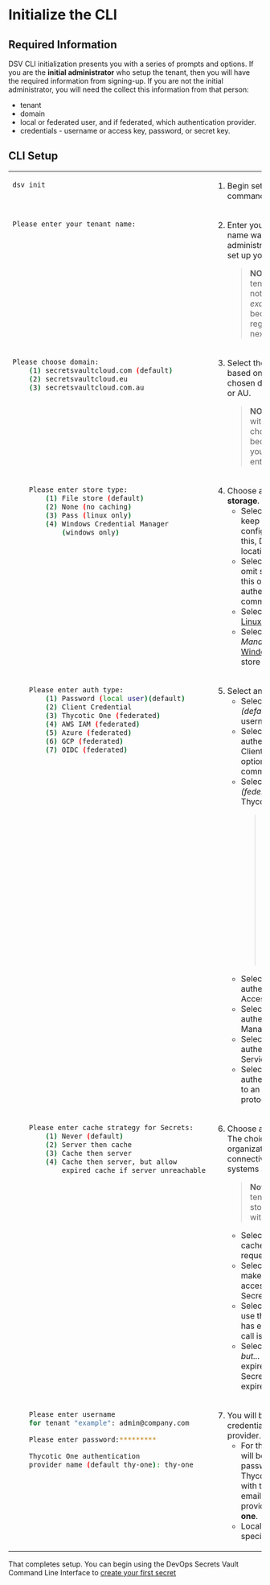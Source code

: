 ﻿[title]: # (Initialize the CLI)
[tags]: # (DevOps Secrets Vault,DSV,)
[priority]: # (2300)

# Initialize the CLI

## Required Information

DSV CLI initialization presents you with a series of prompts and options. If you are the **initial administrator** who setup the tenant, then you will have the required information from signing-up. If you are not the initial administrator, you will need the collect this information from that person:

* tenant
* domain
* local or federated user, and if federated, which authentication provider.
* credentials - username or access key, password, or secret key.

## CLI Setup


<table>

<tr style="vertical-align:top">

<td>

```BASH
dsv init
```

</td>

<td>

1. Begin setup with the `dsv init` command. This will start a workflow.

</td>
</tr>
<tr style="vertical-align:top">

<td>

```BASH
Please enter your tenant name:
```

</td>
<td>

2. Enter your tenant name. The tenant name was provided to the initial administrator by Thycotic when you set up your account.
    >**NOTE:** You need only enter your tenant name, ie, just *example* not *example.secretsvaultcloud.com*, because the domain is set by region and that is covered in the next question:
</td>
</tr>

<tr style="vertical-align:top">
<td>

```BASH
Please choose domain:
    (1) secretsvaultcloud.com (default)
    (2) secretsvaultcloud.eu
    (3) secretsvaultcloud.com.au
```

</td>
<td>

3. Select the domain. Your domain is based on the server location that was chosen during provisioning: US, EU, or AU.
    >**NOTE:** In all of the selections with numbered choices, the first choice is marked *(default)* because that is the selection if you simply hit "enter" without entering a number.

</td>
</tr>

<tr style="vertical-align:top">
<td>

```BASH
    Please enter store type:
        (1) File store (default)
        (2) None (no caching)
        (3) Pass (linux only)
        (4) Windows Credential Manager 
            (windows only)
```



</td>
<td>

4. Choose a location for **credential storage**. 
    * Select *(1) File store (default)* to keep the credentials in a configuration file. If you select this, DSV prompts for the file location.
    * Select *(2) None (no caching)* to omit storing the credentials. With this option active, DSV requires authentication with every command.
    * Select *(3) Pass (linux only)* to use [Linux pass](https://www.passwordstore.org/) for encrypted storage.
    * Select *(4) Windows Credential Manager (windows only)* to use [Windows Credential Manager](https://support.microsoft.com/en-us/help/4026814/windows-accessing-credential-manager) to store credentials.

</td>
</tr>

<tr style="vertical-align:top">
<td>

```BASH
    Please enter auth type:
        (1) Password (local user)(default)
        (2) Client Credential
        (3) Thycotic One (federated)
        (4) AWS IAM (federated)
        (5) Azure (federated)
        (6) GCP (federated)
        (7) OIDC (federated)
```


</td>
<td>

5. Select an **authentication type**.
    * Select *(1) Password (local user) (default)* to authenticate by username and password.
    * Select *(2) Client Credential* to authenticate by Client ID and Client Secret authentication. This option supports use of DSV commands by applications.
    * Select *(3) Thycotic One (federated)* to authenticate using Thycotic's access manager.
        >NOTE: The person who signed up for DevOps Secrets Vault is the *initial administrator* and is automatically setup using Thycotic One. If this is you, then select this option.  This enables you to reset the password if it is ever lost and/or setup up 2FA if desired. It is up to the customer to then decide if all other users are local or federated through one the available providers.
    * Select *(4) AWS IAM (federated)* to authenticate as a trusted Identity Access Management Role or User.
    * Select *(5) Azure (federated)* to authenticate as a trusted Azure Managed Service Identity (MSI).
    * Select *(6) GCP (federated)* to authenticate as a trusted Google Service Account.
    * Select *(7) OIDC (federated)* to authenticate through Thycotic One to an external IDP using the OIDC protocol.

</td>
</tr>

<tr style="vertical-align:top">
<td>

```BASH
    Please enter cache strategy for Secrets:
        (1) Never (default)
        (2) Server then cache
        (3) Cache then server
        (4) Cache then server, but allow 
            expired cache if server unreachable
```

</td>
<td>

6. Choose a **cache strategy for Secrets**. The choice here depends on your organization's security, network connectivity, performance, and systems availability.
    > **Note**: *Server* refers to your DSV tenant and *cache* refers to storage on the local machine with the CLI installed.
    * Select *(1) Never (default)* to never cache Secrets. Every credential request requires an API call.
    * Select *(2) Server then cache* to make an API call every time. If not accessible, then the cached Secret is used.
    * Select *(3) Cache then server* to use the cached Secret unless it has expired, in which case an API call is made.
    * Select *(4) Cache then server, but...* If the cached Secret has expired, an API call is made for the Secret.  If the API call fails, then the expired cached Secret is used.

</td>
</tr>

<tr style="vertical-align:top">
<td>

```BASH
    Please enter username 
    for tenant "example": admin@company.com

    Please enter password:*********

    Thycotic One authentication 
    provider name (default thy-one): thy-one
```

</td>

<td>

7. You will be prompted for your credentials and authentication provider.  
    * For the initial administrator, they will be the username and password that you setup in Thycotic One during the sign-up, with the username often your email address. The authentication provider will be the default, **thy-one**.
    * Local users will not need to specify an authentication provider.

</td>
</table>

That completes setup. You can begin using the DevOps Secrets Vault Command Line Interface to [create your first secret](../secrets/index.md)
